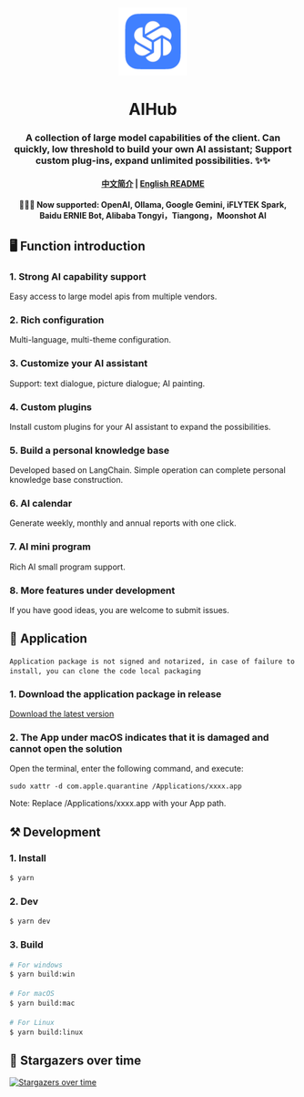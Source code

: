 <p align="center">
  <img src="/resources/icon.png" alt="logo" width="120">
</p>
<p align="center">
  <h1 align="center">AIHub</h1>
  <h3 align="center">
    A collection of large model capabilities of the client. Can quickly, low threshold to build your own AI assistant; Support custom plug-ins, expand unlimited possibilities. ✨✨
  </h3>
</p>

<h4 align="center">
  <a href="/README.md">中文简介</a> | <a href="/README_en.md">English README</a>
</h4>

<h4 align="center">
  🎉🎉🎉 Now supported: OpenAI, Ollama, Google Gemini, iFLYTEK Spark, Baidu ERNIE Bot, Alibaba Tongyi，Tiangong，Moonshot AI
</h4>

## 🖥️ Function introduction

### 1. Strong AI capability support

Easy access to large model apis from multiple vendors.

### 2. Rich configuration

Multi-language, multi-theme configuration.

### 3. Customize your AI assistant

Support: text dialogue, picture dialogue; AI painting.

### 4. Custom plugins

Install custom plugins for your AI assistant to expand the possibilities.

### 5. Build a personal knowledge base

Developed based on LangChain. Simple operation can complete personal knowledge base construction.

### 6. AI calendar

Generate weekly, monthly and annual reports with one click.

### 7. AI mini program

Rich AI small program support.

### 8. More features under development

If you have good ideas, you are welcome to submit issues.

## 🚀 Application

`Application package is not signed and notarized, in case of failure to install, you can clone the code local packaging`

### 1. Download the application package in release

[Download the latest version](https://github.com/classfang/AIHub/releases)

### 2. The App under macOS indicates that it is damaged and cannot open the solution

Open the terminal, enter the following command, and execute:

```shell
sudo xattr -d com.apple.quarantine /Applications/xxxx.app
```

Note: Replace /Applications/xxxx.app with your App path.

## ⚒️ Development

### 1. Install

```bash
$ yarn
```

### 2. Dev

```bash
$ yarn dev
```

### 3. Build

```bash
# For windows
$ yarn build:win

# For macOS
$ yarn build:mac

# For Linux
$ yarn build:linux
```

## 🌟 Stargazers over time

[![Stargazers over time](https://starchart.cc/classfang/AIHub.svg?variant=adaptive)](https://starchart.cc/classfang/AIHub)
